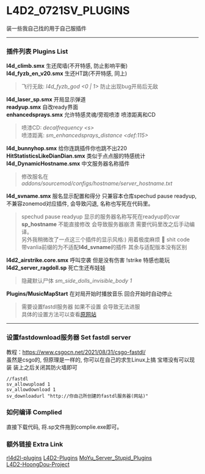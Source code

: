 # L4D2_0721SV_PLUGINS              
装一些我自己找的用于自己服插件

------    
### 插件列表 Plugins List
**l4d_climb.smx** 生还爬墙(不开特感, 防止影响平衡)    
**l4d_fyzb_en_v20.smx** 生还HT跳(不开特感, 同上)     
>飞行无敌: *l4d_fyzb_god \<0 | 1\>* 防止出现bug开局后无敌      

**l4d_laser_sp.smx** 开局显示弹道     
**readyup.smx** 自改ready界面     
**enhancedsprays.smx** 允许特感灵魂/旁观喷漆 喷漆距离和CD      
>喷漆CD: *decalfrequency \<s\>*       
>喷漆距离: *sm_enhancedsprays_distance \<def:115\>*    

**l4d_bunnyhop.smx** 给你连跳插件你也跳不出220
**HitStatisticsLikeDianDian.smx**  类似于点点服的特感统计             
**l4d_DynamicHostname.smx** 中文服务器名称插件      
>修改服名在*addons/sourcemod/configs/hostname/server_hostname.txt*     

**l4d_svname.smx** 服名显示配置和得分 只兼容本仓库spechud pause readyup, 不兼容zonemod对应插件, 会导致闪退, 名称也写死在代码里。    
>spechud pause readyup 显示的服务器名称写死在readyup的cvar **sp_hostname** 不能直接修改 会导致服务器崩溃 需要代码里改之后手动编译。       
>另外我稍微改了一点这三个插件的显示风格:)
>用着极度麻烦 🤡 shit code   
>带vanlia前缀的为不适配**l4d_svname**的插件 其余与适配版本没有区别


**l4d2_airstrike.core.smx** 呼叫空袭 但是没有伤害 !strike 特感也能玩     
**l4d2_server_ragdoll.sp** 死亡生还布娃娃
> 隐藏默认尸体 *sm_side_dolls_invisible_body 1*

**Plugins/MusicMapStart** 在对局开始时播放音乐 回合开始时自动停止
>需要设置fastdl服务器 如果不设置 会导致无法进服     
>具体的设置方法可以查看[原网站](https://forums.alliedmods.net/showthread.php?p=2645342)




------  
### 设置fastdownload服务器 Set fastdl server
教程：https://www.csgocn.net/2021/08/31/csgo-fastdl/    
虽然是csgo的, 但原理是一样的, 你可以在自己的求生Linux上搞
宝塔没有可以现装 装上之后关闭其防火墙即可
```
//fastdl
sv_allowupload 1
sv_allowdownload 1
sv_downloadurl "http://你自己所创建的fastdl服务器(网站)"
```

### 如何编译 Complied     
直接下载代码, 将.sp文件拖到complie.exe即可。

### 额外链接 Extra Link
[rl4d2l-plugins](https://github.com/devilesk/rl4d2l-plugins)
[L4D2-Plugins](https://github.com/fbef0102/L4D2-Plugins)
[MoYu_Server_Stupid_Plugins](https://github.com/Target5150/MoYu_Server_Stupid_Plugins)   
[L4D2-HoongDou-Project](https://github.com/HoongDou/L4D2-HoongDou-Project)
